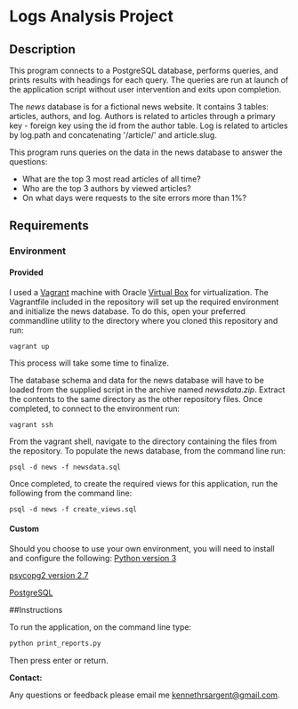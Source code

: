 # Logs Analysis Project
## Description
This program connects to a PostgreSQL database, performs queries, 
and prints results with headings for each query. The queries are run at launch 
of the application script without user intervention and exits upon completion.

The *news* database is for a fictional news website. It contains 3 tables:
articles, authors, and log. Authors is related to articles through a primary
 key - foreign key using the id from the author table. Log is related to
  articles by log.path and concatenating '/article/' and article.slug.

This program runs queries on the data in the news database to answer the
questions:
* What are the top 3 most read articles of all time?
* Who are the top 3 authors by viewed articles?
* On what days were requests to the site errors more than 1%?

## Requirements
### Environment
#### Provided
I used a [Vagrant](https://www.vagrantup.com/) machine with Oracle [Virtual Box](https://www.virtualbox.org/) 
for virtualization. The Vagrantfile included in the repository will set up the 
required environment and initialize the news database. To do this, open your 
preferred commandline utility to the directory where you cloned this repository 
and run: 
```
vagrant up
```

This process will take some time to finalize.

The database schema and data for the news database will have to be loaded from 
the supplied script in the archive named *newsdata.zip*. Extract the contents 
to the same directory as the other repository files.
Once completed, to connect to the environment run: 
```
vagrant ssh
```

From the vagrant shell, navigate to the directory containing the files from the 
repository. To populate the news database, from the command line 
run: 
```
psql -d news -f newsdata.sql
```

Once completed, to create the required views for this application, run the 
following from the command line: 
```
psql -d news -f create_views.sql
```

#### Custom
Should you choose to use your own environment, you will need to install and 
configure the following:
[Python version 3](https://www.python.org/downloads/)

[psycopg2 version 2.7](http://initd.org/psycopg/download/)

[PostgreSQL](https://www.postgresql.org/download/)

##Instructions

To run the application, on the command line type:
```cmd
python print_reports.py
```
Then press enter or return.

**Contact:**

Any questions or feedback please email me [kennethrsargent@gmail.com](mailto:kennethrsargent@gmail.com?Subject=Print%20Reports%20Question).
